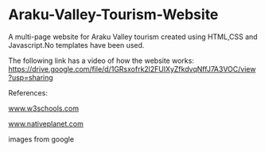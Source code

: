 # Araku-Valley-Tourism-Website
A  multi-page website for Araku Valley tourism created using HTML,CSS and Javascript.No templates have been used.

The following link has a video of how the website works:
 https://drive.google.com/file/d/1GRsxofrk2l2FUlXyZfkdvqNffJ7A3VOC/view?usp=sharing
 
 References:
 
  www.w3schools.com
  
  www.nativeplanet.com
  
 images from google
